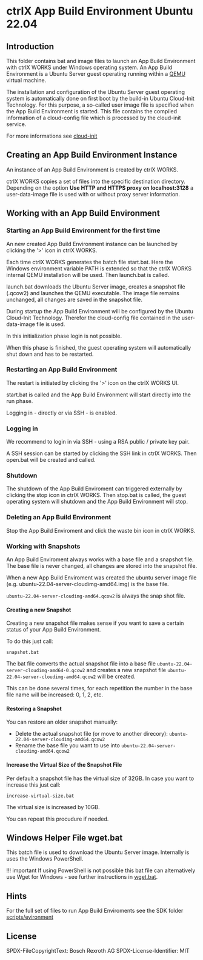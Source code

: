 # ctrlX App Build Environment Ubuntu 22.04

## Introduction

This folder contains bat and image files to launch an App Build Environment with ctrlX WORKS under Windows operating system.
An App Build Environment is a Ubuntu Server guest operating running within a [QEMU](https://www.qemu.org/) virtual machine.

The installation and configuration of the Ubuntu Server guest operating system is automatically done
on first boot by the build-in Ubuntu Cloud-Init Technology. For this purpose, a so-called user image file is specified when the App Build Environment is started.
This file contains the compiled information of a cloud-config file which is processed by the cloud-init service.

For more informations see [cloud-init](https://cloud-init.io/)

## Creating an App Build Environment Instance

An instance of an App Build Environment is created by ctrlX WORKS.

ctrlX WORKS copies a set of files into the specific destination directory. Depending on the option __Use HTTP and HTTPS proxy on localhost:3128__ a user-data-image file is used with or without proxy server information.

## Working with an App Build Environment

### Starting an App Build Environment for the first time

An new created App Build Environment instance can be launched by clicking the '>' icon in ctrlX WORKS.

Each time ctrlX WORKS generates the batch file start.bat.
Here the Windows environment variable PATH is extended so that the ctrlX WORKS internal QEMU installation will be used. Then launch.bat is called.

launch.bat downloads the Ubuntu Server image, creates a snapshot file (.qcow2) and launches the QEMU executable. The image file remains unchanged, all changes are saved in the snapshot file.

During startup the App Build Environment will be configured by the Ubuntu Cloud-Init Technology. Therefor the cloud-config file contained in the user-data-image file is used.

In this initialization phase login is not possible.

When this phase is finished, the guest operating system will automatically shut down and has to be restarted.

### Restarting an App Build Environment

The restart is initiated by clicking the '>' icon on the ctrlX WORKS UI.

start.bat is called and the App Build Environment will start directly into the run phase.

Logging in - directly or via SSH - is enabled.

### Logging in

We recommend to login in via SSH - using a RSA public / private key pair.

A SSH session can be started by clicking the SSH link in ctrlX WORKS. Then open.bat will be created and called.

### Shutdown

The shutdown of the App Build Enviroment can triggered externally by clicking the stop icon in ctrlX WORKS. Then stop.bat is called, the guest operating system will shutdown and the App Build Environment will stop.

### Deleting an App Build Environment

Stop the App Build Enviroment and click the waste bin icon in ctrlX WORKS.

### Working with Snapshots

An App Build Enviroment always works with a base file and a snapshot file. The base file is never changed, all changes are stored into the snapshot file.

When a new App Build Enviroment was created the ubuntu server image file (e.g. ubuntu-22.04-server-cloudimg-amd64.img) is the base file.

`ubuntu-22.04-server-cloudimg-amd64.qcow2` is always the snap shot file.

#### Creating a new Snapshot

Creating a new snapshot file makes sense if you want to save a certain status of your App Build Environment.

To do this just call:

    snapshot.bat

The bat file converts the actual snapshot file into a base file `ubuntu-22.04-server-cloudimg-amd64-0.qcow2` and creates a new snapshot file `ubuntu-22.04-server-cloudimg-amd64.qcow2` will be created.

This can be done several times, for each repetition the number in the base file name will be increased: 0, 1, 2, etc.

#### Restoring a Snapshot

You can restore an older snapshot manually:

* Delete the actual snapshot file (or move to another direcory): `ubuntu-22.04-server-cloudimg-amd64.qcow2`
* Rename the base file you want to use into `ubuntu-22.04-server-cloudimg-amd64.qcow2`

#### Increase the Virtual Size of the Snapshot File

Per default a snapshot file has the virtual size of 32GB.
In case you want to increase this just call:

	increase-virtual-size.bat

The virtual size is increased by 10GB.

You can repeat this procudure if needed.

## Windows Helper File wget.bat

This batch file is used to download the Ubuntu Server image. Internally is uses the Windows PowerShell.

!!! important
    If using PowerShell is not possible this bat file can alternatively use Wget for Windows - see further instructions in [wget.bat](wget.bat).

## Hints

For the full set of files to run App Build Enviroments see the SDK folder [scripts/evironment](https://github.com/boschrexroth/ctrlx-automation-sdk/tree/main/scripts/environment)

## License

SPDX-FileCopyrightText: Bosch Rexroth AG
SPDX-License-Identifier: MIT
